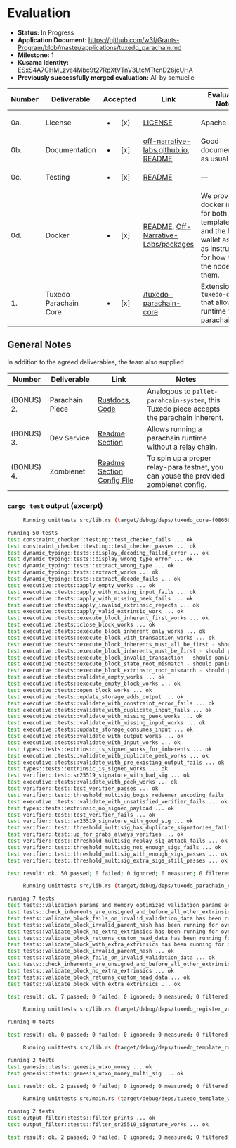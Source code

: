 # Evaluation

- **Status:** In Progress
- **Application Document:** https://github.com/w3f/Grants-Program/blob/master/applications/tuxedo_parachain.md
- **Milestone:** 1
- **Kusama Identity:** [ESxS4A7GHMLzve4Mbc9t27RpXtVTnV3LtcMTtcnD26jcUHA](https://polkascan.io/pre/kusama/account/ESxS4A7GHMLzve4Mbc9t27RpXtVTnV3LtcMTtcnD26jcUHA)
- **Previously successfully merged evaluation:** All by semuelle

| Number | Deliverable | Accepted | Link | Evaluation Notes |
| ------ | ----------- | :------: | ---- |----------------- |
| 0a.    | License     | <ul><li>[x] </li></ul> | [LICENSE](https://github.com/Off-Narrative-Labs/Tuxedo/blob/939b44200241db29037f87bbf1c06cfe59975d21/LICENSE) | Apache 2.0 | 
| 0b.    | Documentation | <ul><li>[x] </li></ul> | [off-narrative-labs.github.io](https://off-narrative-labs.github.io/Tuxedo), [README](https://github.com/Off-Narrative-Labs/Tuxedo/blob/939b44200241db29037f87bbf1c06cfe59975d21/README.md) | Good documentation as usual | 
| 0c.    | Testing     | <ul><li>[x] </li></ul> | [README](https://github.com/Off-Narrative-Labs/Tuxedo/tree/939b44200241db29037f87bbf1c06cfe59975d21#testing-and-code-quality) | — |
| 0d.    | Docker      | <ul><li>[x] </li></ul> | [README](https://github.com/Off-Narrative-Labs/Tuxedo/blob/939b44200241db29037f87bbf1c06cfe59975d21/README.md#docker), [Off-Narrative-Labs/packages](https://github.com/orgs/Off-Narrative-Labs/packages) | We provide docker images for both the template node and the PoC wallet as well as instructions for how to test the node with them. |
| 1.     | Tuxedo Parachain Core | <ul><li>[x] </li></ul> | [/tuxedo-parachain-core](https://github.com/Off-Narrative-Labs/Tuxedo/tree/939b44200241db29037f87bbf1c06cfe59975d21/tuxedo-parachain-core) | Extensions to `tuxedo-core` that allow the runtime to be a parachain. |

## General Notes

In addition to the agreed deliverables, the team also supplied


| Number | Deliverable | Link | Notes |
| ------ | ----------- | ---- |----------------- |
| (BONUS) 2.  | Parachain Piece | [Rustdocs](https://off-narrative-labs.github.io/Tuxedo/parachain_piece/index.html), [Code](https://github.com/Off-Narrative-Labs/Tuxedo/tree/main/wardrobe/parachain/src) | Analogous to `pallet-parahcain-system`, this Tuxedo piece accepts the parachain inherent. |
| (BONUS) 3. | Dev Service | [Readme Section](https://github.com/Off-Narrative-Labs/Tuxedo#the-dev-service) | Allows running a parachain runtime without a relay chain. |
| (BONUS) 4. | Zombienet | [Readme Section](https://github.com/Off-Narrative-Labs/Tuxedo#zombienet) [Config File](https://github.com/Off-Narrative-Labs/Tuxedo/blob/main/zombienet.toml) | To spin up a proper relay-para testnet, you can youse the provided zombienet config. |

### `cargo test` output (excerpt)

```sh
     Running unittests src/lib.rs (target/debug/deps/tuxedo_core-f08666f8a1465095)

running 50 tests
test constraint_checker::testing::test_checker_fails ... ok
test constraint_checker::testing::test_checker_passes ... ok
test dynamic_typing::tests::display_decoding_failed_error ... ok
test dynamic_typing::tests::display_wrong_type_error ... ok
test dynamic_typing::tests::extract_wrong_type ... ok
test dynamic_typing::tests::extract_works ... ok
test dynamic_typing::tests::extract_decode_fails ... ok
test executive::tests::apply_empty_works ... ok
test executive::tests::apply_with_missing_input_fails ... ok
test executive::tests::apply_with_missing_peek_fails ... ok
test executive::tests::apply_invalid_extrinsic_rejects ... ok
test executive::tests::apply_valid_extrinsic_work ... ok
test executive::tests::execute_block_inherent_first_works ... ok
test executive::tests::close_block_works ... ok
test executive::tests::execute_block_inherent_only_works ... ok
test executive::tests::execute_block_with_transaction_works ... ok
test executive::tests::execute_block_inherents_must_all_be_first - should panic ... ok
test executive::tests::execute_block_inherents_must_be_first - should panic ... ok
test executive::tests::execute_block_invalid_transaction - should panic ... ok
test executive::tests::execute_block_state_root_mismatch - should panic ... ok
test executive::tests::execute_block_extrinsic_root_mismatch - should panic ... ok
test executive::tests::validate_empty_works ... ok
test executive::tests::execute_empty_block_works ... ok
test executive::tests::open_block_works ... ok
test executive::tests::update_storage_adds_output ... ok
test executive::tests::validate_with_constraint_error_fails ... ok
test executive::tests::validate_with_duplicate_input_fails ... ok
test executive::tests::validate_with_missing_peek_works ... ok
test executive::tests::validate_with_missing_input_works ... ok
test executive::tests::update_storage_consumes_input ... ok
test executive::tests::validate_with_output_works ... ok
test executive::tests::validate_with_input_works ... ok
test types::tests::extrinsic_is_signed_works_for_inherents ... ok
test executive::tests::validate_with_duplicate_peek_works ... ok
test executive::tests::validate_with_pre_existing_output_fails ... ok
test types::tests::extrinsic_is_signed_works ... ok
test verifier::test::sr25519_signature_with_bad_sig ... ok
test executive::tests::validate_with_peek_works ... ok
test verifier::test::test_verifier_passes ... ok
test verifier::test::threshold_multisig_bogus_redeemer_encoding_fails ... ok
test executive::tests::validate_with_unsatisfied_verifier_fails ... ok
test types::tests::extrinsic_no_signed_payload ... ok
test verifier::test::test_verifier_fails ... ok
test verifier::test::sr25519_signature_with_good_sig ... ok
test verifier::test::threshold_multisig_has_duplicate_signatories_fails ... ok
test verifier::test::up_for_grabs_always_verifies ... ok
test verifier::test::threshold_multisig_replay_sig_attack_fails ... ok
test verifier::test::threshold_multisig_not_enough_sigs_fails ... ok
test verifier::test::threshold_multisig_with_enough_sigs_passes ... ok
test verifier::test::threshold_multisig_extra_sigs_still_passes ... ok

test result: ok. 50 passed; 0 failed; 0 ignored; 0 measured; 0 filtered out; finished in 0.03s

     Running unittests src/lib.rs (target/debug/deps/tuxedo_parachain_core-e26f0b831845b7a6)

running 7 tests
test tests::validation_params_and_memory_optimized_validation_params_encode_and_decode ... ok
test tests::check_inherents_are_unsigned_and_before_all_other_extrinsics has been running for over 60 seconds
test tests::validate_block_fails_on_invalid_validation_data has been running for over 60 seconds
test tests::validate_block_invalid_parent_hash has been running for over 60 seconds
test tests::validate_block_no_extra_extrinsics has been running for over 60 seconds
test tests::validate_block_returns_custom_head_data has been running for over 60 seconds
test tests::validate_block_with_extra_extrinsics has been running for over 60 seconds
test tests::validate_block_invalid_parent_hash ... ok
test tests::validate_block_fails_on_invalid_validation_data ... ok
test tests::check_inherents_are_unsigned_and_before_all_other_extrinsics ... ok
test tests::validate_block_no_extra_extrinsics ... ok
test tests::validate_block_returns_custom_head_data ... ok
test tests::validate_block_with_extra_extrinsics ... ok

test result: ok. 7 passed; 0 failed; 0 ignored; 0 measured; 0 filtered out; finished in 190.99s

     Running unittests src/lib.rs (target/debug/deps/tuxedo_register_validate_block-ef3fcae2ee251641)

running 0 tests

test result: ok. 0 passed; 0 failed; 0 ignored; 0 measured; 0 filtered out; finished in 0.00s

     Running unittests src/lib.rs (target/debug/deps/tuxedo_template_runtime-425ec04fb686c6ea)

running 2 tests
test genesis::tests::genesis_utxo_money ... ok
test genesis::tests::genesis_utxo_money_multi_sig ... ok

test result: ok. 2 passed; 0 failed; 0 ignored; 0 measured; 0 filtered out; finished in 0.64s

     Running unittests src/main.rs (target/debug/deps/tuxedo_template_wallet-17e97cc756e82e41)

running 2 tests
test output_filter::tests::filter_prints ... ok
test output_filter::tests::filter_sr25519_signature_works ... ok

test result: ok. 2 passed; 0 failed; 0 ignored; 0 measured; 0 filtered out; finished in 0.00s
```